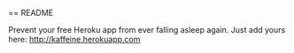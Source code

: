 == README

Prevent your free Heroku app from ever falling asleep again.
Just add yours here: http://kaffeine.herokuapp.com
